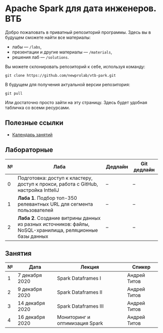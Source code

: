 # Apache Spark для дата инженеров. ВТБ
Добро пожаловать в приватный репозиторий программы. Здесь вы в будущем сможете найти все материалы:
- лабы — `/labs`,
- презентации и другие материалы — `/materials`,
- решения лаб — `/solutions`.

Вы можете склонировать репозиторий к себе, используя команду:

```git clone https://github.com/newprolab/vtb-park.git```

В будущем для получения актуальной версии репозитория:

```git pull```

Или достаточно просто зайти на эту страницу. Здесь будет удобная табличка со всеми ресурсами.

## Полезные ссылки
- [Календарь занятий](https://calendar.google.com/calendar/embed?src=sdgu8aa2usbu8qpqk5ophdckn8%40group.calendar.google.com&ctz=Europe%2FMoscow)


## Лабораторные
| № | Лаба | Дедлайн | Git дедлайн |
| --- | --- | --- | --- |
| 0 | Подготовка: доступ к кластеру, доступ к прокси, работа с GitHub, настройка IntteliJ | – | – |
| 1 | **Лаба 1**. Подбор топ-350 релевантных URL для сегмента пользователей | – | – |
| 2 | **Лаба 2**. Создание витрины данных из разных источников: файлы, NoSQL-хранилища, реляционные базы данных | – | – |


## Занятия
| № | Дата | Лекция | Спикер |
| --- | --- | --- | --- |
| 1 | 7 декабря 2020 | Spark Dataframes I | Андрей Титов |
| 2 | 9 декабря 2020 | Spark Dataframes II  | Андрей Титов |
| 3 | 14 декабря 2020 | Spark Dataframes III | Андрей Титов |
| 4 | 16 декабря 2020 | Мониторинг и оптимизация Spark | Андрей Титов |
